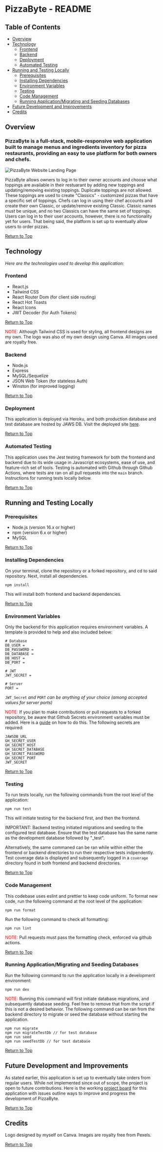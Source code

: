 # PizzaByte - README

## Table of Contents
- [Overview](#overview)
- [Technology](#technology)
  - [Frontend](#frontend)
  - [Backend](#backend)
  - [Deployment](#deployment)
  - [Automated Testing](#automated-testing)
- [Running and Testing Locally](#running-and-testing-locally)
  - [Prerequisites](#prerequisites)
  - [Installing Dependencies](#installing-dependencies)
  - [Environment Variables](#environment-variables)
  - [Testing](#testing)
  - [Code Management](#code-management)
  - [Running Application/Migrating and Seeding Databases](#running-applicationmigrating-and-seeding-databases)
- [Future Development and Improvements](#future-development-and-improvements)
- [Credits](#credits)

## Overview

### PizzaByte is a full-stack, mobile-responsive web application built to manage menus and ingredients inventory for pizza restaurants, providing an easy to use platform for both owners and chefs.

![PizzaByte Website Landing Page](./read_me_assets/PizzaByteImage.png)

PizzaByte allows owners to log in to their owner accounts and choose what toppings are available in their restuarant by adding new toppings and updating/removing existing toppings. Duplicate toppings are not allowed. These toppings are used to create "Classics" - customized pizzas that have a specific set of toppings. Chefs can log in using their chef accounts and create their own Classic, or update/remove existing Classic. Classic names must be unique, and no two Classics can have the same set of toppings. Users can log in to their user accounts, however, there is no functionality yet for users. That being said, the platform is set up to eventually allow users to order pizzas.

[Return to Top](#table-of-contents)


## Technology

_Here are the technologies used to develop this application:_

### Frontend

- React.js
- Tailwind CSS
- React Router Dom (for client side routing)
- React Hot Toasts
- React Icons
- JWT Decoder (for Auth Tokens)

[Return to Top](#table-of-contents)

<span style="color: red;">NOTE:</span> Although Tailwind CSS is used for styling, all frontend designs are my own. The logo was also of my own design using Canva. All images used are royalty free.

### Backend

- Node.js
- Express
- MySQL/Sequelize
- JSON Web Token (for stateless Auth)
- Winston (for improved logging)

[Return to Top](#table-of-contents)

### Deployment

This application is deployed via Heroku, and both production database and test database are hosted by JAWS DB.
Visit the deployed site <a href="https://toacins-pizza-byte-855681cbecff.herokuapp.com/" target="_blank">here</a>.

[Return to Top](#table-of-contents)

### Automated Testing

This application uses the Jest testing framework for both the frontend and backend due to its wide usage in Javascript ecosystems, ease of use, and feature-rich set of tools. Testing is automated with Github through Github Actions, where tests are ran on all pull requests into the `main` branch. Instructions for running tests locally below.

[Return to Top](#table-of-contents)

## Running and Testing Locally

### Prerequisites

- Node.js (version 16.x or higher)
- npm (version 6.x or higher)
- MySQL

[Return to Top](#table-of-contents)

### Installing Dependencies

On your terminal, clone the repository or a forked repository, and cd to said repository. Next, install all dependencies.

```
npm install
```

This will install both frontend and backend dependencies.

[Return to Top](#table-of-contents)

### Environment Variables

Only the backend for this application requires environment variables. A template is provided to help and also included below:

```
# Database
DB_USER =
DB_PASSWORD =
DB_DATABASE =
DB_HOST =
DB_PORT =

# JWT
JWT_SECRET =

# Server
PORT =
```

`JWT_Secret` _and_ `PORT` _can be anything of your choice (among accepted values for server ports)_

<span style="color: red;">NOTE:</span> If you plan to make contributions or pull requests to a forked repository, be aware that Github Secrets environment variables must be added. Here is a <a href="https://docs.github.com/en/actions/security-for-github-actions/security-guides/using-secrets-in-github-actions" target="_blank">guide</a> on how to do this. The following secrets are required:

```
JAWSDB_URL
GH_SECRET_USER
GH_SECRET_HOST
GH_SECRET_DATABASE
GH_SECRET_PASSWORD
GH_SECRET_PORT
JWT_SECRET
```

[Return to Top](#table-of-contents)

### Testing

To run tests locally, run the following commands from the root level of the application:

```
npm run test
```

This will initiate testing for the backend first, and then the frontend.

IMPORTANT: Backend testing initiated migrations and seeding to the configured test database. Ensure that the test database has the same name as the development database followed by "_test".

Alternatively, the same commaned can be ran while within either the frontend or backend directories to run their respective tests indpendently. Test coverage data is displayed and subsequently logged in a `coverage` directory found in both frontend and backend directories.

[Return to Top](#table-of-contents)

### Code Management

This codebase uses eslint and prettier to keep code uniform. To format new code, run the following command at the root level of the application:

```
npm run format
```

Run the following command to check all formatting:
```
npm run lint
```

<span style="color: red;">NOTE:</span> Pull requests must pass the formatting check, enforced via github actions.

[Return to Top](#table-of-contents)

### Running Application/Migrating and Seeding Databases

Run the following command to run the application locally in a development environment:

```
npm run dev
```

<span style="color: red;">NOTE:</span>  Running this command will first initiate database migrations, and subsequently database seeding. Feel free to remove that from the script if this is not a desired behavior. The following command can be ran from the backend directory to migrate or seed the database without starting the application. 

```
npm run migrate
npm run migrateTestDb // for test database
npm run seed
npm run seedTestDb // for test database
```

[Return to Top](#table-of-contents)

## Future Development and Improvements

As stated earlier, this application is set up to eventually take orders from regular users. While not implemented since out of scope, the project is open to future contributions. Here is the working <a href="https://github.com/users/Toacin/projects/2" target="_blank">project board</a> for this application with issues outline ways to improve and progress the development of PizzaByte.

[Return to Top](#table-of-contents)

## Credits

Logo designed by myself on Canva.
Images are royalty free from Pexels.

[Return to Top](#table-of-contents)